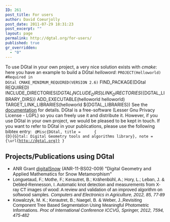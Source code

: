 ```yaml
---
ID: 261
post_title: For users
author: David Coeurjolly
post_date: 2011-07-29 18:31:23
post_excerpt: ""
layout: page
permalink: http://dgtal.org/for-users/
published: true
gr_overridden:
  - "0"
---
```

To use DGtal in your own project, a very nice solution exists with *cmake*: here you have an example to build a DGtal *helloword*: <code lang="cmake">PROJECT(Helloworld)
#Required in DGtal
CMAKE_MINIMUM_REQUIRED(VERSION 2.6)</code> FIND_PACKAGE(DGtal REQUIRED) INCLUDE_DIRECTORIES(${DGTAL_INCLUDE_DIRS}) LINK_DIRECTORIES(${DGTAL_LIBRARY_DIRS}) ADD_EXECUTABLE(helloworld helloworld) TARGET_LINK_LIBRARIES(helloworld ${DGTAL_LIBRARIES}) See the [documentation][1] for details. DGtal is a free-software (Lesser Gnu Privacy License - LGPL) so you can freely use it and distribute it. However, if you use DGtal in your own project, we would be pleased to be kept in touch. If you want to refer to DGtal in your publications, please use the following bibtex entry: <code lang="bibtex">
@Misc{DGtal,
title =      { {D}{G}tal: Digital Geometry tools and algorithms library},
note =      {\url{http://dgtal.org}}
}
</code> 
## Projects/Publications using DGtal

*   ANR Grant [digitalSnow][2] (ANR-11-BS02-009) "Digital Geometry and Applied Mathematics for Snow Metamorphism"
*   <span style="font-family: arial;">Longuetaud, F.; Mothe, F.; Kerautret, B.; Krähenbühl, A.; Hory, L.; Leban, J. & Debled-Rennesson, I. Automatic knot detection and measurements from X-ray CT images of wood: A review and validation of an improved algorithm on softwood samples<em>. Computers and Electronics in Agriculture, 2012, 85, 77-89 </em></span>
*   <span style="font-family: arial;">Kowalczyk, M. K.; Kerautret, B.; Naegel, B. & Weber, J.,Revisiting Component Tree Based Segmentation Using Meaningful Photometric Informations. <em> Proc of International Conference ICCVG, Springer, 2012, 7594, 475-482</em> </span>

 [1]: http://dgtal.org/doc/stable/moduleHowToUseDGtal.html
 [2]: http://liris.cnrs.fr/dsnow